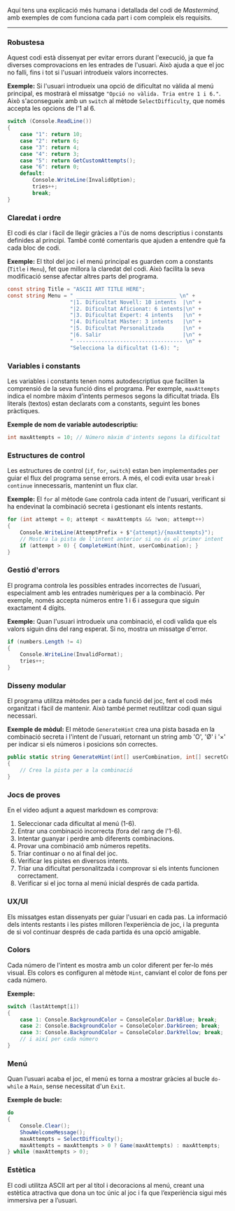 Aquí tens una explicació més humana i detallada del codi de *Mastermind*, amb exemples de com funciona cada part i com compleix els requisits.

---

### Robustesa
Aquest codi està dissenyat per evitar errors durant l'execució, ja que fa diverses comprovacions en les entrades de l'usuari. Això ajuda a que el joc no falli, fins i tot si l'usuari introdueix valors incorrectes.

**Exemple:** Si l'usuari introdueix una opció de dificultat no vàlida al menú principal, es mostrarà el missatge `"Opció no vàlida. Tria entre 1 i 6."`. Això s'aconsegueix amb un `switch` al mètode `SelectDifficulty`, que només accepta les opcions de l'1 al 6.

```csharp
switch (Console.ReadLine())
{
    case "1": return 10;
    case "2": return 6;
    case "3": return 4;
    case "4": return 3;
    case "5": return GetCustomAttempts();
    case "6": return 0;
    default:
        Console.WriteLine(InvalidOption);
        tries++;
        break;
}
```

### Claredat i ordre
El codi és clar i fàcil de llegir gràcies a l'ús de noms descriptius i constants definides al principi. També conté comentaris que ajuden a entendre què fa cada bloc de codi.

**Exemple:** El títol del joc i el menú principal es guarden com a constants (`Title` i `Menu`), fet que millora la claredat del codi. Això facilita la seva modificació sense afectar altres parts del programa.

```csharp
const string Title = "ASCII ART TITLE HERE";
const string Menu = " ________________________________ \n" +
                    "|1. Dificultat Novell: 10 intents  |\n" +
                    "|2. Dificultat Aficionat: 6 intents|\n" +
                    "|3. Dificultat Expert: 4 intents   |\n" +
                    "|4. Dificultat Màster: 3 intents   |\n" +
                    "|5. Dificultat Personalitzada      |\n" +
                    "|6. Salir                          |\n" +
                    " ---------------------------------- \n" +
                    "Selecciona la dificultat (1-6): ";
```

### Variables i constants
Les variables i constants tenen noms autodescriptius que faciliten la comprensió de la seva funció dins el programa. Per exemple, `maxAttempts` indica el nombre màxim d’intents permesos segons la dificultat triada. Els literals (textos) estan declarats com a constants, seguint les bones pràctiques.

**Exemple de nom de variable autodescriptiu:**
```csharp
int maxAttempts = 10; // Número màxim d'intents segons la dificultat
```

### Estructures de control
Les estructures de control (`if`, `for`, `switch`) estan ben implementades per guiar el flux del programa sense errors. A més, el codi evita usar `break` i `continue` innecessaris, mantenint un flux clar.

**Exemple:** El `for` al mètode `Game` controla cada intent de l'usuari, verificant si ha endevinat la combinació secreta i gestionant els intents restants.

```csharp
for (int attempt = 0; attempt < maxAttempts && !won; attempt++)
{
    Console.WriteLine(AttemptPrefix + $"{attempt}/{maxAttempts}");
    // Mostra la pista de l'intent anterior si no és el primer intent
    if (attempt > 0) { CompleteHint(hint, userCombination); }
}
```

### Gestió d'errors
El programa controla les possibles entrades incorrectes de l’usuari, especialment amb les entrades numèriques per a la combinació. Per exemple, només accepta números entre 1 i 6 i assegura que siguin exactament 4 dígits.

**Exemple:** Quan l'usuari introdueix una combinació, el codi valida que els valors siguin dins del rang esperat. Si no, mostra un missatge d'error.

```csharp
if (numbers.Length != 4)
{
    Console.WriteLine(InvalidFormat);
    tries++;
}
```

### Disseny modular
El programa utilitza mètodes per a cada funció del joc, fent el codi més organitzat i fàcil de mantenir. Això també permet reutilitzar codi quan sigui necessari.

**Exemple de mòdul:** El mètode `GenerateHint` crea una pista basada en la combinació secreta i l'intent de l'usuari, retornant un string amb 'O', 'Ø' i '×' per indicar si els números i posicions són correctes.

```csharp
public static string GenerateHint(int[] userCombination, int[] secretCombination)
{
    // Crea la pista per a la combinació
}
```

### Jocs de proves
En el video adjunt a aquest markdown es comprova:
1. Seleccionar cada dificultat al menú (1-6).
2. Entrar una combinació incorrecta (fora del rang de l'1-6).
3. Intentar guanyar i perdre amb diferents combinacions.
4. Provar una combinació amb números repetits.
5. Triar continuar o no al final del joc.
6. Verificar les pistes en diversos intents.
7. Triar una dificultat personalitzada i comprovar si els intents funcionen correctament.
8. Verificar si el joc torna al menú inicial després de cada partida.

### UX/UI
Els missatges estan dissenyats per guiar l'usuari en cada pas. La informació dels intents restants i les pistes milloren l’experiència de joc, i la pregunta de si vol continuar després de cada partida és una opció amigable.

### Colors
Cada número de l'intent es mostra amb un color diferent per fer-lo més visual. Els colors es configuren al mètode `Hint`, canviant el color de fons per cada número.

**Exemple:**

```csharp
switch (lastAttempt[i])
{
    case 1: Console.BackgroundColor = ConsoleColor.DarkBlue; break;
    case 2: Console.BackgroundColor = ConsoleColor.DarkGreen; break;
    case 3: Console.BackgroundColor = ConsoleColor.DarkYellow; break;
    // i així per cada número
}
```

### Menú
Quan l’usuari acaba el joc, el menú es torna a mostrar gràcies al bucle `do-while` a `Main`, sense necessitat d'un `Exit`.

**Exemple de bucle:**

```csharp
do
{
    Console.Clear();
    ShowWelcomeMessage();
    maxAttempts = SelectDifficulty();
    maxAttempts = maxAttempts > 0 ? Game(maxAttempts) : maxAttempts;
} while (maxAttempts > 0);
```

### Estètica
El codi utilitza ASCII art per al títol i decoracions al menú, creant una estètica atractiva que dona un toc únic al joc i fa que l’experiència sigui més immersiva per a l’usuari.
